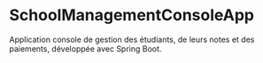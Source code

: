 # SchoolManagementConsoleApp
Application console de gestion des étudiants, de leurs notes et des paiements, développée avec Spring Boot.
